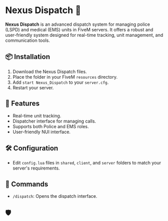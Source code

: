 # Nexus Dispatch 🚨

**Nexus Dispatch** is an advanced dispatch system for managing police (LSPD) and medical (EMS) units in FiveM servers. It offers a robust and user-friendly system designed for real-time tracking, unit management, and communication tools.

## 📦 Installation
1. Download the Nexus Dispatch files.
2. Place the folder in your FiveM `resources` directory.
3. Add `start Nexus_Dispatch` to your `server.cfg`.
4. Restart your server.

## 🔑 Features
- Real-time unit tracking.
- Dispatcher interface for managing calls.
- Supports both Police and EMS roles.
- User-friendly NUI interface.

## 🛠️ Configuration
- Edit `config.lua` files in `shared`, `client`, and `server` folders to match your server's requirements.

## 📜 Commands
- `/dispatch`: Opens the dispatch interface.

## 🛡️ 
